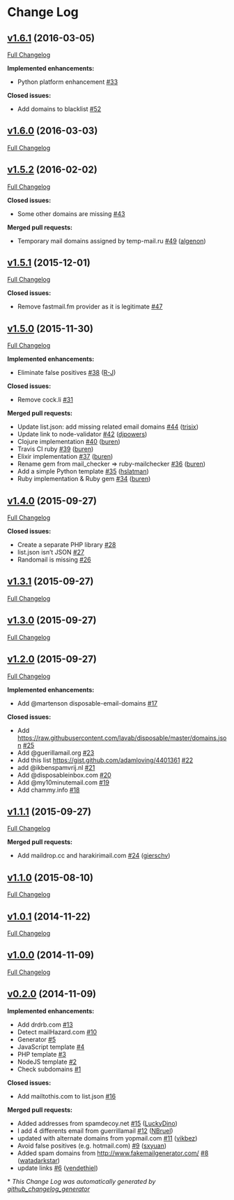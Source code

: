 # Change Log

## [v1.6.1](https://github.com/fgribreau/mailchecker/tree/v1.6.1) (2016-03-05)
[Full Changelog](https://github.com/fgribreau/mailchecker/compare/v1.6.0...v1.6.1)

**Implemented enhancements:**

- Python platform enhancement [\#33](https://github.com/FGRibreau/mailchecker/issues/33)

**Closed issues:**

- Add domains to blacklist [\#52](https://github.com/FGRibreau/mailchecker/issues/52)

## [v1.6.0](https://github.com/fgribreau/mailchecker/tree/v1.6.0) (2016-03-03)
[Full Changelog](https://github.com/fgribreau/mailchecker/compare/v1.5.2...v1.6.0)

## [v1.5.2](https://github.com/fgribreau/mailchecker/tree/v1.5.2) (2016-02-02)
[Full Changelog](https://github.com/fgribreau/mailchecker/compare/v1.5.1...v1.5.2)

**Closed issues:**

- Some other domains are missing [\#43](https://github.com/FGRibreau/mailchecker/issues/43)

**Merged pull requests:**

- Temporary mail domains assigned by temp-mail.ru [\#49](https://github.com/FGRibreau/mailchecker/pull/49) ([algenon](https://github.com/algenon))

## [v1.5.1](https://github.com/fgribreau/mailchecker/tree/v1.5.1) (2015-12-01)
[Full Changelog](https://github.com/fgribreau/mailchecker/compare/v1.5.0...v1.5.1)

**Closed issues:**

- Remove fastmail.fm provider as it is legitimate [\#47](https://github.com/FGRibreau/mailchecker/issues/47)

## [v1.5.0](https://github.com/fgribreau/mailchecker/tree/v1.5.0) (2015-11-30)
[Full Changelog](https://github.com/fgribreau/mailchecker/compare/v1.4.0...v1.5.0)

**Implemented enhancements:**

- Eliminate false positives [\#38](https://github.com/FGRibreau/mailchecker/pull/38) ([R-J](https://github.com/R-J))

**Closed issues:**

- Remove cock.li  [\#31](https://github.com/FGRibreau/mailchecker/issues/31)

**Merged pull requests:**

- Update list.json: add missing related email domains [\#44](https://github.com/FGRibreau/mailchecker/pull/44) ([trisix](https://github.com/trisix))
- Update link to node-validator [\#42](https://github.com/FGRibreau/mailchecker/pull/42) ([djpowers](https://github.com/djpowers))
- Clojure implementation [\#40](https://github.com/FGRibreau/mailchecker/pull/40) ([buren](https://github.com/buren))
- Travis CI ruby [\#39](https://github.com/FGRibreau/mailchecker/pull/39) ([buren](https://github.com/buren))
- Elixir implementation [\#37](https://github.com/FGRibreau/mailchecker/pull/37) ([buren](https://github.com/buren))
- Rename gem from mail\_checker =\> ruby-mailchecker [\#36](https://github.com/FGRibreau/mailchecker/pull/36) ([buren](https://github.com/buren))
- Add a simple Python template [\#35](https://github.com/FGRibreau/mailchecker/pull/35) ([hslatman](https://github.com/hslatman))
- Ruby implementation & Ruby gem [\#34](https://github.com/FGRibreau/mailchecker/pull/34) ([buren](https://github.com/buren))

## [v1.4.0](https://github.com/fgribreau/mailchecker/tree/v1.4.0) (2015-09-27)
[Full Changelog](https://github.com/fgribreau/mailchecker/compare/v1.3.1...v1.4.0)

**Closed issues:**

- Create a separate PHP library [\#28](https://github.com/FGRibreau/mailchecker/issues/28)
- list.json isn’t JSON  [\#27](https://github.com/FGRibreau/mailchecker/issues/27)
- Randomail is missing [\#26](https://github.com/FGRibreau/mailchecker/issues/26)

## [v1.3.1](https://github.com/fgribreau/mailchecker/tree/v1.3.1) (2015-09-27)
[Full Changelog](https://github.com/fgribreau/mailchecker/compare/v1.3.0...v1.3.1)

## [v1.3.0](https://github.com/fgribreau/mailchecker/tree/v1.3.0) (2015-09-27)
[Full Changelog](https://github.com/fgribreau/mailchecker/compare/v1.2.0...v1.3.0)

## [v1.2.0](https://github.com/fgribreau/mailchecker/tree/v1.2.0) (2015-09-27)
[Full Changelog](https://github.com/fgribreau/mailchecker/compare/v1.1.1...v1.2.0)

**Implemented enhancements:**

- Add @martenson disposable-email-domains [\#17](https://github.com/FGRibreau/mailchecker/issues/17)

**Closed issues:**

- Add https://raw.githubusercontent.com/lavab/disposable/master/domains.json [\#25](https://github.com/FGRibreau/mailchecker/issues/25)
- Add @guerillamail.org [\#23](https://github.com/FGRibreau/mailchecker/issues/23)
- Add this list https://gist.github.com/adamloving/4401361 [\#22](https://github.com/FGRibreau/mailchecker/issues/22)
- add @ikbenspamvrij.nl [\#21](https://github.com/FGRibreau/mailchecker/issues/21)
- Add @disposableinbox.com [\#20](https://github.com/FGRibreau/mailchecker/issues/20)
- Add @my10minutemail.com [\#19](https://github.com/FGRibreau/mailchecker/issues/19)
- Add chammy.info [\#18](https://github.com/FGRibreau/mailchecker/issues/18)

## [v1.1.1](https://github.com/fgribreau/mailchecker/tree/v1.1.1) (2015-09-27)
[Full Changelog](https://github.com/fgribreau/mailchecker/compare/v1.1.0...v1.1.1)

**Merged pull requests:**

- Add maildrop.cc and harakirimail.com [\#24](https://github.com/FGRibreau/mailchecker/pull/24) ([gierschv](https://github.com/gierschv))

## [v1.1.0](https://github.com/fgribreau/mailchecker/tree/v1.1.0) (2015-08-10)
[Full Changelog](https://github.com/fgribreau/mailchecker/compare/v1.0.1...v1.1.0)

## [v1.0.1](https://github.com/fgribreau/mailchecker/tree/v1.0.1) (2014-11-22)
[Full Changelog](https://github.com/fgribreau/mailchecker/compare/v1.0.0...v1.0.1)

## [v1.0.0](https://github.com/fgribreau/mailchecker/tree/v1.0.0) (2014-11-09)
[Full Changelog](https://github.com/fgribreau/mailchecker/compare/v0.2.0...v1.0.0)

## [v0.2.0](https://github.com/fgribreau/mailchecker/tree/v0.2.0) (2014-11-09)
**Implemented enhancements:**

- Add drdrb.com [\#13](https://github.com/FGRibreau/mailchecker/issues/13)
- Detect mailHazard.com [\#10](https://github.com/FGRibreau/mailchecker/issues/10)
- Generator [\#5](https://github.com/FGRibreau/mailchecker/issues/5)
- JavaScript template [\#4](https://github.com/FGRibreau/mailchecker/issues/4)
- PHP template [\#3](https://github.com/FGRibreau/mailchecker/issues/3)
- NodeJS template [\#2](https://github.com/FGRibreau/mailchecker/issues/2)
- Check subdomains [\#1](https://github.com/FGRibreau/mailchecker/issues/1)

**Closed issues:**

- Add mailtothis.com to list.json [\#16](https://github.com/FGRibreau/mailchecker/issues/16)

**Merged pull requests:**

- Added addresses from spamdecoy.net [\#15](https://github.com/FGRibreau/mailchecker/pull/15) ([LuckyDino](https://github.com/LuckyDino))
- I add 4 differents email from guerrillamail [\#12](https://github.com/FGRibreau/mailchecker/pull/12) ([NBruel](https://github.com/NBruel))
- updated with alternate domains from yopmail.com [\#11](https://github.com/FGRibreau/mailchecker/pull/11) ([vikbez](https://github.com/vikbez))
- Avoid false positives \(e.g. hotmail.com\) [\#9](https://github.com/FGRibreau/mailchecker/pull/9) ([sxyuan](https://github.com/sxyuan))
- Added spam domains from http://www.fakemailgenerator.com/ [\#8](https://github.com/FGRibreau/mailchecker/pull/8) ([watadarkstar](https://github.com/watadarkstar))
- update links [\#6](https://github.com/FGRibreau/mailchecker/pull/6) ([vendethiel](https://github.com/vendethiel))



\* *This Change Log was automatically generated by [github_changelog_generator](https://github.com/skywinder/Github-Changelog-Generator)*